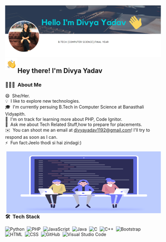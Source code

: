 ![Divya Yadav](https://raw.githubusercontent.com/divsyadav/divsyadav/master/assets/Divya.png)
<img alt="" src="./assets/Hand%20Wave.gif" width='40' align="left"/><h2>Hey there! I'm Divya Yadav</h2>
<!-- ### Hello I'm Divya Yadav 👋
 -->
 ### 👨🏻‍💻 &nbsp;About Me
 
😄 &nbsp;She/Her.\
💡 &nbsp;I like to explore new technologies.\
🎓 &nbsp;I'm currently persuing B.Tech in Computer Science at Banasthali Vidyapith.\
🌱 &nbsp;I'm on track for learning more about PHP, Code Ignitor.\
💬 &nbsp;Ask me about Tech Related Stuff,how to prepare for placements.\
✉️ &nbsp;You can shoot me an email at divyayadav1192@gmail.com! I'll try to respond as soon as I can.\
⚡ &nbsp;Fun fact:Jeelo thodi si hai zindagi:)

<img alt="" src="https://raw.githubusercontent.com/divsyadav/divsyadav/master/assets/code.gif" align="right" height="200px" width="500px"/>

### 🛠 &nbsp;Tech Stack

![Python](https://img.shields.io/badge/-Python-05122A?style=flat&logo=python)&nbsp;
![PHP](https://img.shields.io/badge/php-.-lightgrey)&nbsp;
![JavaScript](https://img.shields.io/badge/-JavaScript-05122A?style=flat&logo=javascript)&nbsp;
![Java](https://img.shields.io/badge/-Java-05122A?style=flat&logo=Java&logoColor=FFA518)&nbsp;
![C](https://img.shields.io/badge/-C-05122A?style=flat&logo=C&logoColor=A8B9CC)&nbsp;
![C++](https://img.shields.io/badge/-C++-05122A?style=flat&logo=C%2B%2B&logoColor=00599C)&nbsp;
![Bootstrap](https://img.shields.io/badge/-Bootstrap-05122A?style=flat&logo=bootstrap&logoColor=563D7C)\
![HTML](https://img.shields.io/badge/-HTML-05122A?style=flat&logo=HTML5)&nbsp;
![CSS](https://img.shields.io/badge/-CSS-05122A?style=flat&logo=CSS3&logoColor=1572B6)&nbsp;
![GitHub](https://img.shields.io/badge/-GitHub-05122A?style=flat&logo=github)&nbsp;
![Visual Studio Code](https://img.shields.io/badge/-Visual%20Studio%20Code-05122A?style=flat&logo=visual-studio-code&logoColor=007ACC)&nbsp;

